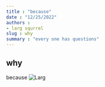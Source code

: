 ```yaml
---
title : "because"
date : "12/25/2022"
authors : 
- larg squrrel
slug : why
summary : "every one has questions"
---
```

## why
because
![Larg]("\img\download.jpg") 
